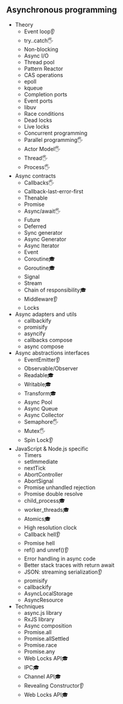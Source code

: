 ## Asynchronous programming

- Theory
  - Event loop👂
  - try..catch🖐️
  - Non-blocking
  - Async I/O
  - Thread pool
  - Pattern Reactor
  - CAS operations
  - epoll
  - kqueue
  - Completion ports
  - Event ports
  - libuv
  - Race conditions
  - Dead locks
  - Live locks
  - Concurrent programming
  - Parallel programming🖐
  - Actor Model🖐️
  - Thread🖐️
  - Process🖐️
- Async contracts
  - Callbacks🖐️
  - Callback-last-error-first
  - Thenable
  - Promise
  - Async/await🖐️
  - Future
  - Deferred
  - Sync generator
  - Async Generator
  - Async Iterator
  - Event
  - Coroutine🎓
  - Goroutine🎓
  - Signal
  - Stream
  - Chain of responsibility🎓
  - Middleware👂
  - Locks
- Async adapters and utils
  - callbackify
  - promisify
  - asyncify
  - callbacks compose
  - async compose
- Async abstractions interfaces
  - EventEmitter👂
  - Observable/Observer
  - Readable🎓
  - Writable🎓
  - Transform🎓
  - Async Pool
  - Async Queue
  - Async Collector
  - Semaphore🖐️
  - Mutex🖐️
  - Spin Lock👂
- JavaScript & Node.js specific
  - Timers
  - setImmediate
  - nextTick
  - AbortController
  - AbortSignal
  - Promise unhandled rejection
  - Promise double resolve
  - child_process🎓
  - worker_threads🎓
  - Atomics🎓
  - High resolution clock
  - Callback hell👂
  - Promise hell
  - ref() and unref()👂
  - Error handling in async code
  - Better stack traces with return await
  - JSON: streaming serialization👂
  - promisify
  - callbackify
  - AsyncLocalStorage
  - AsyncResource
- Techniques
  - async.js library
  - RxJS library
  - Async composition
  - Promise.all
  - Promise.allSettled
  - Promise.race
  - Promise.any
  - Web Locks API🎓
  - IPC🎓
  - Channel API🎓
  - Revealing Constructor👂
  - Web Locks API🎓
